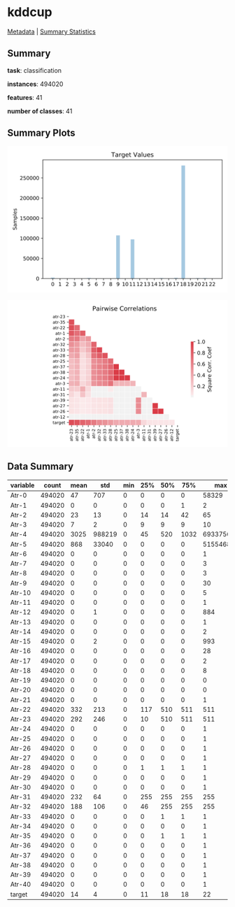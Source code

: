 # kddcup

[Metadata](metadata.yaml) | [Summary Statistics](summary_stats.csv)

## Summary

**task**: classification

**instances**: 494020

**features**: 41

**number of classes**: 41

## Summary Plots

![Labels](label.svg)

![Corr](corr.svg)

## Data Summary

|	variable	|	count	|	mean	|	std	|	min	|	25%	|	50%	|	75%	|	max|
| --- | --- | --- | --- | --- | --- | --- | --- | --- |
|	Atr-0	|	494020	|	47	|	707	|	0	|	0	|	0	|	0	|	58329
|	Atr-1	|	494020	|	0	|	0	|	0	|	0	|	0	|	1	|	2
|	Atr-2	|	494020	|	23	|	13	|	0	|	14	|	14	|	42	|	65
|	Atr-3	|	494020	|	7	|	2	|	0	|	9	|	9	|	9	|	10
|	Atr-4	|	494020	|	3025	|	988219	|	0	|	45	|	520	|	1032	|	693375640
|	Atr-5	|	494020	|	868	|	33040	|	0	|	0	|	0	|	0	|	5155468
|	Atr-6	|	494020	|	0	|	0	|	0	|	0	|	0	|	0	|	1
|	Atr-7	|	494020	|	0	|	0	|	0	|	0	|	0	|	0	|	3
|	Atr-8	|	494020	|	0	|	0	|	0	|	0	|	0	|	0	|	3
|	Atr-9	|	494020	|	0	|	0	|	0	|	0	|	0	|	0	|	30
|	Atr-10	|	494020	|	0	|	0	|	0	|	0	|	0	|	0	|	5
|	Atr-11	|	494020	|	0	|	0	|	0	|	0	|	0	|	0	|	1
|	Atr-12	|	494020	|	0	|	1	|	0	|	0	|	0	|	0	|	884
|	Atr-13	|	494020	|	0	|	0	|	0	|	0	|	0	|	0	|	1
|	Atr-14	|	494020	|	0	|	0	|	0	|	0	|	0	|	0	|	2
|	Atr-15	|	494020	|	0	|	2	|	0	|	0	|	0	|	0	|	993
|	Atr-16	|	494020	|	0	|	0	|	0	|	0	|	0	|	0	|	28
|	Atr-17	|	494020	|	0	|	0	|	0	|	0	|	0	|	0	|	2
|	Atr-18	|	494020	|	0	|	0	|	0	|	0	|	0	|	0	|	8
|	Atr-19	|	494020	|	0	|	0	|	0	|	0	|	0	|	0	|	0
|	Atr-20	|	494020	|	0	|	0	|	0	|	0	|	0	|	0	|	0
|	Atr-21	|	494020	|	0	|	0	|	0	|	0	|	0	|	0	|	1
|	Atr-22	|	494020	|	332	|	213	|	0	|	117	|	510	|	511	|	511
|	Atr-23	|	494020	|	292	|	246	|	0	|	10	|	510	|	511	|	511
|	Atr-24	|	494020	|	0	|	0	|	0	|	0	|	0	|	0	|	1
|	Atr-25	|	494020	|	0	|	0	|	0	|	0	|	0	|	0	|	1
|	Atr-26	|	494020	|	0	|	0	|	0	|	0	|	0	|	0	|	1
|	Atr-27	|	494020	|	0	|	0	|	0	|	0	|	0	|	0	|	1
|	Atr-28	|	494020	|	0	|	0	|	0	|	1	|	1	|	1	|	1
|	Atr-29	|	494020	|	0	|	0	|	0	|	0	|	0	|	0	|	1
|	Atr-30	|	494020	|	0	|	0	|	0	|	0	|	0	|	0	|	1
|	Atr-31	|	494020	|	232	|	64	|	0	|	255	|	255	|	255	|	255
|	Atr-32	|	494020	|	188	|	106	|	0	|	46	|	255	|	255	|	255
|	Atr-33	|	494020	|	0	|	0	|	0	|	0	|	1	|	1	|	1
|	Atr-34	|	494020	|	0	|	0	|	0	|	0	|	0	|	0	|	1
|	Atr-35	|	494020	|	0	|	0	|	0	|	0	|	1	|	1	|	1
|	Atr-36	|	494020	|	0	|	0	|	0	|	0	|	0	|	0	|	1
|	Atr-37	|	494020	|	0	|	0	|	0	|	0	|	0	|	0	|	1
|	Atr-38	|	494020	|	0	|	0	|	0	|	0	|	0	|	0	|	1
|	Atr-39	|	494020	|	0	|	0	|	0	|	0	|	0	|	0	|	1
|	Atr-40	|	494020	|	0	|	0	|	0	|	0	|	0	|	0	|	1
|	target	|	494020	|	14	|	4	|	0	|	11	|	18	|	18	|	22
